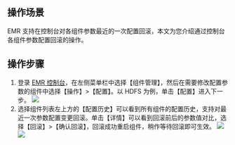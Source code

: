 ## 操作场景
EMR 支持在控制台对各组件参数最近的一次配置回滚，本文为您介绍通过控制台各组件参数配置回滚的操作。

## 操作步骤 
1. 登录 [EMR 控制台](https://console.cloud.tencent.com/emr)，在左侧菜单栏中选择【组件管理】，然后在需要修改配置参数的组件中选择【操作】>【配置】。以 HDFS 为例，单击【配置】进入下一步。
![](https://main.qcloudimg.com/raw/3df957fe84cbc905fdefcd8d29ee8d8f.png)
2. 选择组件列表左上方的【配置历史】可以看到所有组件的配置历史，支持对最近一次参数配置变更回滚。单击【详情】可以看到回滚前后的参数值对比，选择【回滚】>【确认回滚】，回滚成功重启组件，稍作等待回滚即可生效。
![](https://main.qcloudimg.com/raw/bf67f3da357c8b6592318167dce0cda1.png)
![](https://main.qcloudimg.com/raw/b9fa163d09e3a2668d6c2ca2c4c1ad21.png)
